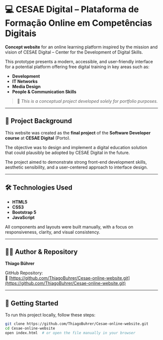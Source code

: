 # 💻 CESAE Digital – Plataforma de Formação Online em Competências Digitais

**Concept website** for an online learning platform inspired by the mission and vision of CESAE Digital – Center for the Development of Digital Skills.

This prototype presents a modern, accessible, and user-friendly interface  
for a potential platform offering free digital training in key areas such as:

- **Development**
- **IT Networks**
- **Media Design**
- **People & Communication Skills**

> 🧪 *This is a conceptual project developed solely for portfolio purposes.*

---

## 🏫 Project Background

This website was created as the **final project** of the **Software Developer course** at **CESAE Digital** (Porto).

The objective was to design and implement a digital education solution  
that could plausibly be adopted by CESAE Digital in the future.  

The project aimed to demonstrate strong front-end development skills,  
aesthetic sensibility, and a user-centered approach to interface design.

---

## 🛠️ Technologies Used

- **HTML5**  
- **CSS3**  
- **Bootstrap 5**  
- **JavaScript**

All components and layouts were built manually, with a focus on responsiveness, clarity, and visual consistency.

---

## 👨‍💻 Author & Repository

**Thiago Bührer**

GitHub Repository:  
🔗 [https://github.com/ThiagoBuhrer/Cesae-online-website.git](https://github.com/ThiagoBuhrer/Cesae-online-website.git)

---

## 🚀 Getting Started

To run this project locally, follow these steps:

```bash
git clone https://github.com/ThiagoBuhrer/Cesae-online-website.git
cd Cesae-online-website
open index.html  # or open the file manually in your browser

